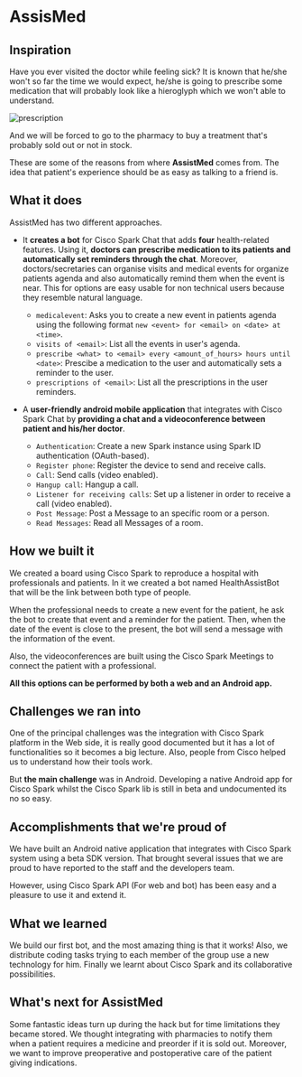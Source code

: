 # AssisMed

## Inspiration
Have you ever visited the doctor while feeling sick? It is known that he/she won't so far the time we would expect, he/she is going to prescribe some medication that will probably look like a hieroglyph which we won't able to understand.

![prescription](http://3.bp.blogspot.com/-Ny64A7Alwng/TmX6ZRP_6ZI/AAAAAAAAGBc/LLVZUphb90c/s1600/imagesCAQLBVJ2.jpg)

And we will be forced to go to the pharmacy to buy a treatment that's probably sold out or not in stock.

These are some of the reasons from where **AssistMed** comes from. The idea that patient's experience should be as easy as talking to a friend is.

## What it does

AssistMed has two different approaches.

- It **creates a bot** for Cisco Spark Chat that adds **four** health-related features. Using it, **doctors can prescribe medication to its patients and automatically set reminders through the chat**. Moreover, doctors/secretaries can organise visits and medical events for organize patients agenda and also automatically remind them when the event is near. This for options are easy usable for non technical users because they resemble natural language.
  - `medicalevent`: Asks you to create a new event in patients agenda using the following format `new <event> for <email> on <date> at <time>`.
  - `visits of <email>`: List all the events in user's agenda.
  - `prescribe <what> to <email> every <amount_of_hours> hours until <date>`: Prescibe a medication to the user and automatically sets a reminder to the user.
  - `prescriptions of <email>`: List all the prescriptions in the user reminders.

- A **user-friendly android mobile application** that integrates with Cisco Spark Chat by **providing a chat and a videoconference between patient and his/her doctor**.

  - `Authentication`: Create a new Spark instance using Spark ID authentication (OAuth-based).
  - `Register phone`: Register the device to send and receive calls.
  - `Call`: Send calls (video enabled).
  - `Hangup call`: Hangup a call.
  - `Listener for receiving calls`: Set up a listener in order to receive a call (video enabled).
  - `Post Message`: Post a Message to an specífic room or a person.
  - `Read Messages`: Read all Messages of a room.

## How we built it

We created a board using Cisco Spark to reproduce a hospital with professionals and patients. In it we created a bot named HealthAssistBot that will be the link between both type of people.

When the professional needs to create a new event for the patient, he ask the bot to create that event and a reminder for the patient. Then, when the date of the event is close to the present, the bot will send a message with the information of the event.

Also, the videoconferences are built using the Cisco Spark Meetings to connect the patient with a professional.

**All this options can be performed by both a web and an Android app.**

## Challenges we ran into

One of the principal challenges was the integration with Cisco Spark platform in the Web side, it is really good documented but it has a lot of functionalities so it becomes a big lecture. Also, people from Cisco helped us to understand how their tools work.

But **the main challenge** was in Android. Developing a native Android app for Cisco Spark whilst the Cisco Spark lib is still in beta and undocumented its no so easy.

## Accomplishments that we're proud of

We have built an Android native application that integrates with Cisco Spark system using a beta SDK version. That brought several issues that we are proud to have reported to the staff and the developers team.

However, using Cisco Spark API (For web and bot) has been easy and a pleasure to use it and extend it.


## What we learned

We build our first bot, and the most amazing thing is that it works! Also, we distribute coding tasks trying to each member of the group use a new technology for him. Finally we learnt about Cisco Spark and its collaborative possibilities.

## What's next for AssistMed

Some fantastic ideas turn up during the hack but for time limitations they became stored. We thought integrating with pharmacies to notify them when a patient requires a medicine and preorder if it is sold out. Moreover, we want to improve preoperative and postoperative care of the patient giving indications.

